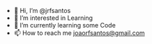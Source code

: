 - 👋 Hi, I’m @jrfsantos
- 👀 I’m interested in Learning
- 🌱 I’m currently learning some Code
- 📫 How to reach me joaorfsantos@gmail.com

<!---
jrfsantos/jrfsantos is a ✨ special ✨ repository because its `README.md` (this file) appears on your GitHub profile.
You can click the Preview link to take a look at your changes.
--->
